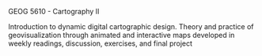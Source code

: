 GEOG 5610 - Cartography II

Introduction to dynamic digital cartographic design. Theory and practice of geovisualization through animated and interactive maps developed in weekly readings, discussion, exercises, and final project
